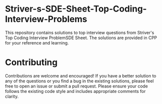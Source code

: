 # Striver-s-SDE-Sheet-Top-Coding-Interview-Problems
This repository contains solutions to top interview questions from Striver's Top Coding Interview ProblemSDE Sheet. The solutions are provided in CPP for your reference and learning.
# Contributing
Contributions are welcome and encouraged! If you have a better solution to any of the questions or you find a bug in the existing solutions, please feel free to open an issue or submit a pull request.
Please ensure your code follows the existing code style and includes appropriate comments for clarity.
